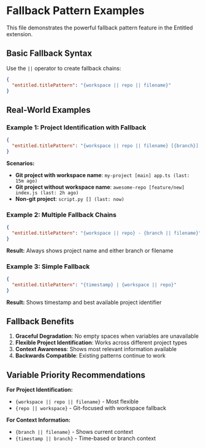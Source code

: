 # Fallback Pattern Examples

This file demonstrates the powerful fallback pattern feature in the Entitled extension.

## Basic Fallback Syntax

Use the `||` operator to create fallback chains:

```json
{
  "entitled.titlePattern": "{workspace || repo || filename}"
}
```

## Real-World Examples

### Example 1: Project Identification with Fallback
```json
{
  "entitled.titlePattern": "{workspace || repo || filename} [{branch}] (last: {timestamp})"
}
```

**Scenarios:**
- **Git project with workspace name**: `my-project [main] app.ts (last: 15m ago)`
- **Git project without workspace name**: `awesome-repo [feature/new] index.js (last: 2h ago)`
- **Non-git project**: `script.py [] (last: now)`

### Example 2: Multiple Fallback Chains
```json
{
  "entitled.titlePattern": "{workspace || repo} - {branch || filename}"
}
```

**Result:** Always shows project name and either branch or filename

### Example 3: Simple Fallback
```json
{
  "entitled.titlePattern": "{timestamp} | {workspace || repo}"
}
```

**Result:** Shows timestamp and best available project identifier

## Fallback Benefits

1. **Graceful Degradation**: No empty spaces when variables are unavailable
2. **Flexible Project Identification**: Works across different project types
3. **Context Awareness**: Shows most relevant information available
4. **Backwards Compatible**: Existing patterns continue to work

## Variable Priority Recommendations

**For Project Identification:**
- `{workspace || repo || filename}` - Most flexible
- `{repo || workspace}` - Git-focused with workspace fallback

**For Context Information:**
- `{branch || filename}` - Shows current context
- `{timestamp || branch}` - Time-based or branch context
